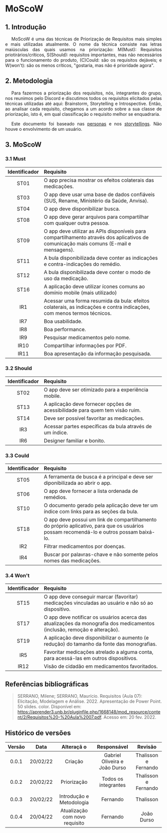 # MoScoW

## 1. Introdução

<p style="text-indent: 20px; text-align: justify">
    MoScoW é uma das técnicas de Priorização de Requisitos mais simples e mais utilizadas atualmente. O nome da técnica consiste nas letras maiúsculas das quais usamos na priorização: M(Must): Requisitos priotirários/críticos, S(Should): requisitos importantes, mas não necessários para o funcionamento do produto, (C)Could: são os requisitos dejáveis; e W(won't): são os menos críticos, "gostaria, mas não é prioridade agora".
</p>

## 2. Metodologia

<p style="text-indent: 20px; text-align: justify">
    Para fazermos a priorização dos requisitos, nós, integrantes do grupo, nos reunimos pelo Discord e discutimos todos os requisitos elicitados pelas técnicas utilizadas até aqui: Brainstorm, Storytelling e Introspective.
    Então, ao analisar cada requisito, chegamos a um acordo sobre a sua classe de priorização, isto é, em qual classificação o requisito melhor se enquadraria.
</p>
<p style="text-indent: 20px; text-align: justify">
Este documento foi baseado nas <a href="https://requisitos-de-software.github.io/2021.2-MedSUS/elicitation/personas/">personas</a> e nos <a href="https://requisitos-de-software.github.io/2021.2-MedSUS/elicitation/storytelling/">storytellings</a>. Não houve o envolvimento de um usuário.
</p>

## 3. MoScoW

### 3.1 Must

| Identificador | Requisito                                                                                                                              |
| :-----------: | :------------------------------------------------------------------------------------------------------------------------------------- |
|     ST01      | O app precisa mostrar os efeitos colaterais das medicações.                                                                            |
|     ST03      | O app deve usar uma base de dados confiáveis (SUS, Rename, Ministério da Saúde, Anvisa).                                               |
|     ST04      | O app deve disponibilizar busca.                                                                                                       |
|     ST08      | O app deve gerar arquivos para compartilhar com qualquer outra pessoa.                                                                 |
|     ST09      | O app deve utilizar as APIs disponíveis para compartilhamento através dos aplicativos de comunicação mais comuns (E-mail e mensagens). |
|     ST11      | A bula disponibilizada deve conter as indicações e contra-indicações do remédio.                                                       |
|     ST12      | A bula disponibilizada deve conter o modo de uso da medicação.                                                                         |
|     ST16      | A aplicação deve utilizar ícones comuns ao domínio mobile (mais utilizado)                                                             |
|      IR1      | Acessar uma forma resumida da bula: efeitos colaterais, as indicações e contra indicações, com menos termos técnicos.                  |
|      IR7      | Boa usabilidade.                                                                                                                       |
|      IR8      | Boa performance.                                                                                                                       |
|      IR9      | Pesquisar medicamentos pelo nome.                                                                                                      |
|     IR10      | Compartilhar informações por PDF.                                                                                                      |
|     IR11      | Boa apresentação da informação pesquisada.                                                                                             |

### 3.2 Should

| Identificador | Requisito                                                                    |
| :-----------: | :--------------------------------------------------------------------------- |
|     ST02      | O app deve ser otimizado para a experiência mobile.                          |
|     ST13      | A aplicação deve fornecer opções de acessibilidade para quem tem visão ruim. |
|     ST14      | Deve ser possível favoritar as medicações.                                   |
|      IR3      | Acessar partes específicas da bula através de um índice.                     |
|      IR6      | Designer familiar e bonito.                                                  |

### 3.3 Could

| Identificador | Requisito                                                                                                                               |
| :-----------: | :-------------------------------------------------------------------------------------------------------------------------------------- |
|     ST05      | A ferramenta de busca é a principal e deve ser diponibilizada ao abrir o app.                                                           |
|     ST06      | O app deve fornecer a lista ordenada de remédios.                                                                                       |
|     ST10      | O documento gerado pela aplicação deve ter um índice com links para as seções da bula.                                                  |
|     ST18      | O app deve possui um link de compartilhamento do próprio aplicativo, para que os usuários possam recomendá-lo e outros possam baixá-lo. |
|      IR2      | Filtrar medicamentos por doenças.                                                                                                       |
|      IR4      | Buscar por palavras-chave e não somente pelos nomes das medicações.                                                                     |

### 3.4 Won't

| Identificador | Requisito                                                                                                                |
| :-----------: | :----------------------------------------------------------------------------------------------------------------------- |
|     ST15      | O app deve conseguir marcar (favoritar) medicações vinculadas ao usuário e não só ao dispositivo.                        |
|     ST17      | O app deve notificar os usuários acerca das atualizações da monografia dos medicamentos (inclusão, remoção e alteração). |
|     ST19      | A aplicação deve disponibilizar o aumento (e redução) do tamanho da fonte das monografias.                               |
|      IR5      | Favoritar medicações atrelado a alguma conta, para acessá-las em outros dispositivos.                                    |
|      IR12      | Visão de cidadão em medicamentos favoritados.                                                                            |

## Referências bibliográficas

> SERRANO, Milene; SERRANO, Maurício. Requisitos (Aula 07): Elicitação, Modelagem e Análise. 2022. Apresentação de Power Point. 50 slides. color. Disponível em: https://aprender3.unb.br/pluginfile.php/1668148/mod_resource/content/2/Requisitos%20-%20Aula%2007.pdf. Acesso em: 20 fev. 2022.

## Histórico de versões

| Versão |   Data   |           Alteraçã   o         |          Responsável          |       Revisão        |
| :----: | :------: | :----------------------------: | :---------------------------: | :------------------: |
| 0.0.1  | 20/02/22 |           Criação              | Gabriel Oliveira e João Durso | Thalisson e Fernando |
| 0.0.2  | 20/02/22 |          Priorização           |     Todos os integrantes      | Thalisson e Fernando |
| 0.0.3  | 20/02/22 |     Introdução e Metodologia   |           Fernando            |        Thalisson     |
| 0.0.4  | 20/04/22 | Atualização com novo requisito |           Fernando            |       João Durso     |
